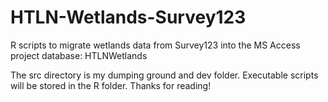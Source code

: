 # HTLN-Wetlands-Survey123

R scripts to migrate wetlands data from Survey123 into the MS Access project 
database: HTLNWetlands

The src directory is my dumping ground and dev folder. Executable scripts will
be stored in the R folder. Thanks for reading!

